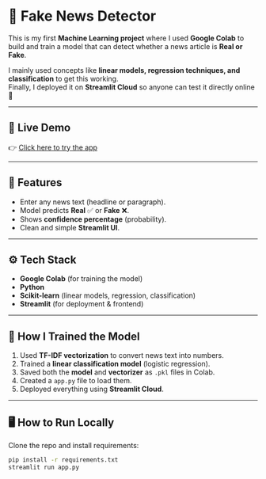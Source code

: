 # 📰 Fake News Detector

This is my first **Machine Learning project** where I used **Google Colab** to build and train a model that can detect whether a news article is **Real or Fake**.  

I mainly used concepts like **linear models, regression techniques, and classification** to get this working.  
Finally, I deployed it on **Streamlit Cloud** so anyone can test it directly online 🚀  

---

## 🔗 Live Demo
👉 [Click here to try the app](https://news-detector-keeezfkvaryoqeytnkiegp.streamlit.app/)

---

## 📌 Features
- Enter any news text (headline or paragraph).  
- Model predicts **Real** ✅ or **Fake** ❌.  
- Shows **confidence percentage** (probability).  
- Clean and simple **Streamlit UI**.  

---

## ⚙️ Tech Stack
- **Google Colab** (for training the model)  
- **Python**  
- **Scikit-learn** (linear models, regression, classification)  
- **Streamlit** (for deployment & frontend)  

---

## 🚀 How I Trained the Model
1. Used **TF-IDF vectorization** to convert news text into numbers.  
2. Trained a **linear classification model** (logistic regression).  
3. Saved both the **model** and **vectorizer** as `.pkl` files in Colab.  
4. Created a `app.py` file to load them.  
5. Deployed everything using **Streamlit Cloud**.  

---

## 🖥️ How to Run Locally
Clone the repo and install requirements:
```bash
pip install -r requirements.txt
streamlit run app.py
